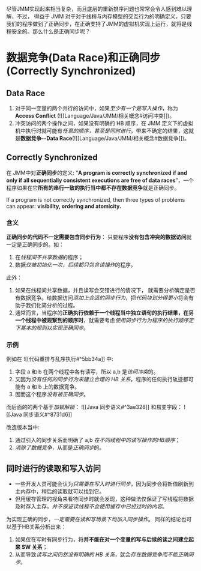 尽管JMM实现起来相当复杂，而且底层的重新排序问题也常常会令人感到难以理解，不过， 得益于 JMM 对于对于线程与内存模型的交互行为的明确定义，只要我们的程序做到了正确同步，在正确支持了JMM的虚拟机实现上运行，就将是线程安全的。那么什么是正确同步呢？

# 数据竞争(Data Race)和正确同步(Correctly Synchronized)
## Data Race
1. 对于同一变量的两个并行的访问中，如果*至少有一个是写入操作*，称为 **Access Conflict** (![[Language/Java/JMM/相关概念#访问冲突]])。
2. 冲突访问的两个操作之间，如果没有明确的 HB 顺序，在 JMM 定义下的虚拟机中执行时就可能有*任意的顺序，甚至是同时进行*，带来不确定的结果，这就是**数据竞争--Data Race**(![[Language/Java/JMM/相关概念#数据竞争]])。

## Correctly Synchronized
在 JMM中对**正确同步**的定义: 
“**A program is correctly synchronized if and only if all sequentially consistent executions are free of data races**”，一个程序如果在它**所有的串行一致的执行当中都不存在数据竞争**就是正确同步。

If a program is not correctly synchronized, then three types of problems can appear: **visibility, ordering and atomicity.**

### 含义
**正确同步的代码不一定需要包含同步行为**：
只要程序**没有包含冲突的数据访问**就一定是正确同步的。如：
1. 在*线程间不共享数据*的程序；
2. 数据*仅被初始化一次，后续都只包含读操作*的程序。

此外：
1. 如果在线程间共享数据，并且读写会交错进行的情况下， 就需要分析确定是否有数据竞争。给数据访问*添加上合适的同步行为*，把*代码块划分得更小*将会有助于我们化简分析的过程。
2. 通常而言，当程序的**正确执行依赖于一个线程当中独立语句的执行结果，在另一个线程中被观察到的顺序时**，就需要考虑*使用同步行为为程序的执行顺序定下基本的规则以实现正确同步*。

### 示例
例如在 ![[代码重排与乱序执行#^5bb34a]]  中:
1. 字段 a 和 b 在两个线程中各有读写，所以 a,b 是*访问冲突*的。
2. 又因为*没有任何的同步行为来建立合理的 HB 关系*，程序的任何执行轨迹都可能有 a 和 b 上的数据竞争。
3. 因而这个程序*没有被正确同步*。

而后面的的两个基于*加锁解锁*：
![[Java 同步语义#^3ae328]]
和易变字段：
![[Java 同步语义#^8731d6]]

改造版本当中:
1. 通过引入的同步关系而明确了 a,b *在不同线程中的读写操作的HB顺序*；
2. *消除了数据竞争*，从而是*正确同步*的。


## 同时进行的读取和写入访问

- 一些开发人员可能会认为*只需要在写入时进行同步*，因为同步会将新值刷新到主内存中，稍后的读取就可以找到它。
- 但用缓存管理的视角来看待同步时就会发现，这种做法仅保证了写线程将数据及时存入主存，*并不保证读线程不会使用缓存中已经过时的内容*。

为实现正确的同步，*一定需要在读和写场景下均加入同步操作*。
同样的结论也可以基于HB关系分析出来：
1. 如果仅在写时有同步行为，将**并不能在对一个变量的写与后续的读之间建立起来 SW 关系**；
2. 从而导致*读写之间仍然没有明确的 HB 关系*，就会*存在数据竞争而不能正确同步*。